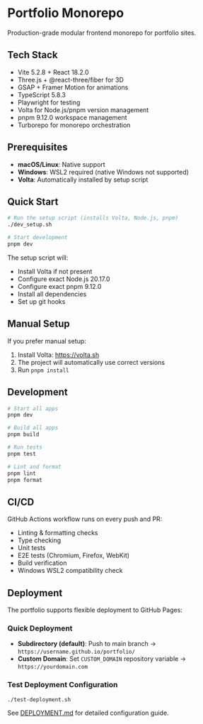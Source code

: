 # Portfolio Monorepo

Production-grade modular frontend monorepo for portfolio sites.

## Tech Stack

- Vite 5.2.8 + React 18.2.0
- Three.js + @react-three/fiber for 3D
- GSAP + Framer Motion for animations
- TypeScript 5.8.3
- Playwright for testing
- Volta for Node.js/pnpm version management
- pnpm 9.12.0 workspace management
- Turborepo for monorepo orchestration

## Prerequisites

- **macOS/Linux**: Native support
- **Windows**: WSL2 required (native Windows not supported)
- **Volta**: Automatically installed by setup script

## Quick Start

```bash
# Run the setup script (installs Volta, Node.js, pnpm)
./dev_setup.sh

# Start development
pnpm dev
```

The setup script will:

- Install Volta if not present
- Configure exact Node.js 20.17.0
- Configure exact pnpm 9.12.0
- Install all dependencies
- Set up git hooks

## Manual Setup

If you prefer manual setup:

1. Install Volta: https://volta.sh
2. The project will automatically use correct versions
3. Run `pnpm install`

## Development

```bash
# Start all apps
pnpm dev

# Build all apps
pnpm build

# Run tests
pnpm test

# Lint and format
pnpm lint
pnpm format
```

## CI/CD

GitHub Actions workflow runs on every push and PR:

- Linting & formatting checks
- Type checking
- Unit tests
- E2E tests (Chromium, Firefox, WebKit)
- Build verification
- Windows WSL2 compatibility check

## Deployment

The portfolio supports flexible deployment to GitHub Pages:

### Quick Deployment
- **Subdirectory (default)**: Push to main branch → `https://username.github.io/portfolio/`
- **Custom Domain**: Set `CUSTOM_DOMAIN` repository variable → `https://yourdomain.com`

### Test Deployment Configuration
```bash
./test-deployment.sh
```

See [DEPLOYMENT.md](docs/DEPLOYMENT.md) for detailed configuration guide.
